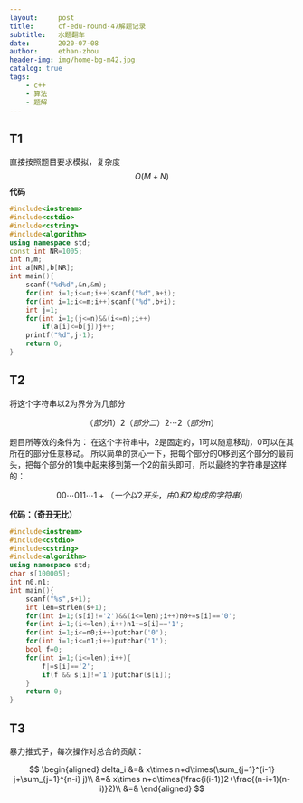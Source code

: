 ```yaml
---
layout:     post
title:      cf-edu-round-47解题记录
subtitle:   水题翻车
date:       2020-07-08
author:     ethan-zhou
header-img: img/home-bg-m42.jpg
catalog: true
tags:
    - c++
    - 算法
    - 题解
---
```

## T1
直接按照题目要求模拟，复杂度$$O(M+N)$$
**代码**
```cpp
#include<iostream>
#include<cstdio>
#include<cstring>
#include<algorithm>
using namespace std;
const int NR=1005;
int n,m;
int a[NR],b[NR];
int main(){
	scanf("%d%d",&n,&m);
	for(int i=1;i<=n;i++)scanf("%d",a+i);
	for(int i=1;i<=m;i++)scanf("%d",b+i);
	int j=1;
	for(int i=1;(j<=n)&&(i<=n);i++)
		if(a[i]<=b[j])j++;
	printf("%d",j-1);
	return 0;
}

```
## T2
将这个字符串以2为界分为几部分

$$（部分1）2（部分二）2\cdots2（部分n）$$

题目所等效的条件为：
在这个字符串中，2是固定的，1可以随意移动，0可以在其所在的部分任意移动。
所以简单的贪心一下，把每个部分的0移到这个部分的最前头，把每个部分的1集中起来移到第一个2的前头即可，所以最终的字符串是这样的：

$$00\cdots011\cdots1 +（一个以2开头，由0和2构成的字符串）$$

**代码：（奇丑无比）**
```cpp
#include<iostream>
#include<cstdio>
#include<cstring>
#include<algorithm>
using namespace std;
char s[100005];
int n0,n1;
int main(){
	scanf("%s",s+1);
	int len=strlen(s+1);
	for(int i=1;(s[i]!='2')&&(i<=len);i++)n0+=s[i]=='0';
	for(int i=1;(i<=len);i++)n1+=s[i]=='1';
	for(int i=1;i<=n0;i++)putchar('0');
	for(int i=1;i<=n1;i++)putchar('1');
	bool f=0;
	for(int i=1;(i<=len);i++){
		f|=s[i]=='2';
		if(f && s[i]!='1')putchar(s[i]);
	}
	return 0;
}

```
## T3
暴力推式子，每次操作对总合的贡献：

$$
\begin{aligned}
delta_i &=& x\times n+d\times(\sum_{j=1}^{i-1} j+\sum_{j=1}^{n-i} j)\\
&=& x\times n+d\times(\frac{i(i-1)}2+\frac{(n-i+1)(n-i)}2)\\
&=&
\end{aligned}
$$
<!--stackedit_data:
eyJoaXN0b3J5IjpbMTUzNTUzMzIxMCwxMTM2OTczMzcyLC05Nj
IyNjU0MjMsOTg1ODgyMjQ3XX0=
-->